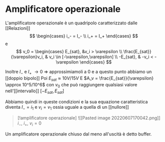 # Amplificatore operazionale
L'amplificatore operazionale è un quadripolo caratterizzato dalle [[Relazioni]]
$$
	\begin{cases}
	i_- = I_- \\
	i_+ = I_+
	\end{cases}
$$
e
$$
	v_0 = 
	\begin{cases}
	E_{sat}, &v_i > \varepsilon \\
	\frac{E_{sat}}{\varepsilon}v_i, & v_i \in [-\varepsilon,\varepsilon] \\
	-E_{sat}, & -v_i < -\varepsilon
	\end{cases}
$$

Inoltre $I_-$ e $I_+$ $\rightarrow 0$ => approssimiamoli a $0$ e a questo punto abbiamo un [[doppio bipolo]]
Poi $E_{sat} \approx 10V/15V$ 
E $A_v = \frac{E_{sat}}{\varepsilon} \approx 10^5/10^6$
con $v_0$ che può raggiungere qualsiasi valore nell'[[intervallo]] $[-E_{sat}, E_{sat}]$

Abbiamo quindi in queste condizioni e la sua equazione caratteristica diventa $I_- = i_1$ e $v_i = v_1$ ossia uguale a quella di un [[nullore]]

>[!amplificatore operazionale]
>![[Pasted image 20220607170042.png]]
>$i_-,$ $i_+$, $v_i = 0$


Un amplificatore operazionale chiuso dal meno all'uscità è detto buffer.